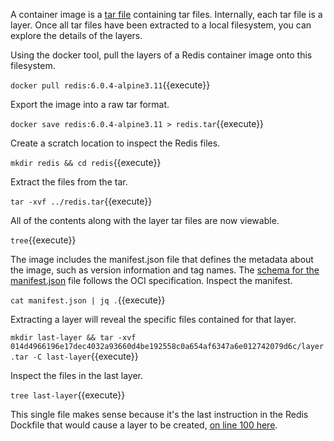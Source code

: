 A container image is a <a href="https://en.wikipedia.org/wiki/Tar_(computing)">tar file</a> containing tar files. Internally, each tar file is a layer. Once all tar files have been extracted to a local filesystem, you can explore the details of the layers.

Using the docker tool, pull the layers of a Redis container image onto this filesystem.

`docker pull redis:6.0.4-alpine3.11`{{execute}}

Export the image into a raw tar format.

`docker save redis:6.0.4-alpine3.11 > redis.tar`{{execute}}

Create a scratch location to inspect the Redis files.

`mkdir redis && cd redis`{{execute}}

Extract the files from the tar.

`tar -xvf ../redis.tar`{{execute}}

All of the contents along with the layer tar files are now viewable.

`tree`{{execute}}

The image includes the manifest.json file that defines the metadata about the image, such as version information and tag names. The [schema for the manifest.json](https://github.com/opencontainers/image-spec/blob/master/manifest.md) file follows the OCI specification. Inspect the manifest.

`cat manifest.json | jq .`{{execute}}

Extracting a layer will reveal the specific files contained for that layer.

`mkdir last-layer && tar -xvf 014d4966196e17dec4032a93660d4be192558c0a654af6347a6e012742079d6c/layer.tar -C last-layer`{{execute}}

Inspect the files in the last layer.

`tree last-layer`{{execute}}

This single file makes sense because it's the last instruction in the Redis Dockfile that would cause a layer to be created, [on line 100 here](https://github.com/docker-library/redis/blob/master/6.0/Dockerfile#L100).
